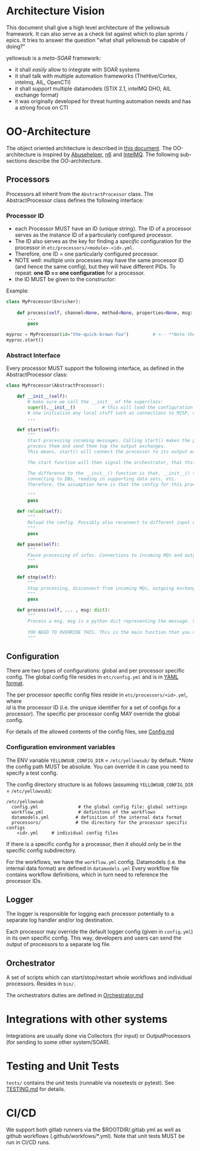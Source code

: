 # Architecture Vision

This document shall give a high level architecture of the yellowsub framework.
It can also serve as a check list against which to plan sprints / epics.
It tries to answer the question "what shall yellowsub be capable of doing?"

yellowsub is a *meta-SOAR* framework:

* it shall _easily_ allow to integrate with SOAR systems
* it shall talk with multiple automation frameworks (TheHive/Cortex, intelmq, AIL, OpenCTI)
* it shall support multiple datamodels (STIX 2.1, intelMQ DHO, AIL exchange format)
* it was originally developed for threat hunting automation needs and has a strong focus on CTI

# OO-Architecture

The object oriented architecture is described in [this document](OO-Architecture.md).
The OO-architecture is inspired by [Abusehelper](https://en.wikipedia.org/wiki/AbuseHelper), [n6](https://github.com/CERT-Polska/n6) and [IntelMQ](https://github.com/certtools/intelmq).
The following sub-sections describe the OO-architecture.

## Processors

Processors all inherit from the ``AbstractProcessor`` class.
The AbstractProcessor class defines the following interface:

### Processor ID
* each Processor MUST have an ID (unique string). The ID of a processor serves as the instance ID of a 
  particularly configured processor.
* The ID also serves as the key for finding a _specific_ configuration for the processor in 
  ``etc/processors/<module>-<id>.yml``.
* Therefore, one ID = one particularly configured processor. 
* NOTE well: multiple unix processes may have the same processor ID (and hence the same config), but they will 
  have different PIDs. To repeat: **one ID == one configuration** for a processor.
* the ID MUST be given to the constructor:

Example:

```python
class MyProcessor(Enricher):
    
    def process(self, channel=None, method=None, properties=None, msg: dict = {}):
        ...
        pass

myproc = MyProcessor(id="the-quick-brown-fox")         # <-- **Note the id= parameter here!**
myproc.start()
```

### Abstract Interface

Every processor MUST support the following interface, as defined in the AbstractProcessor class:

```python
class MyProcessor(AbstractProcessor):

    def __init__(self):
        # make sure we call the __init__ of the superclass:
        super().__init__()          # this will load the configuration (see below)
        # now initialize any local stuff such as connections to MISP, databases, etc.
        ...
        
    def start(self):
        """
        Start processing incoming messages. Calling start() makes the processor ready to accept incoming message,
        process them and send them top the output exchanges.
        This means, start() will connect the processor to its output exchanges and its input queue.

        The start function will then signal the orchestrator, that this processor is running.

        The difference to the __init__() function is that, __init__() shall deal with loading of the config,
        connecting to DBs, reading in supporting data sets, etc.
        Therefore, the assumption here is that the config for this processor is already loaded at this stage.

        """
        pass

    def reload(self):
        """
        Reload the config. Possibly also reconnect to different input queues and/or output exchanges.
        """
        pass

    def pause(self):
        """
        Pause processing of infos. Connections to incoming MQs and outgoing exchanges will remain open.
        """
        pass

    def stop(self):
        """
        Stop processing, disconnect from incoming MQs, outgoing exchanges. Tear down DB connections etc.
        """
        pass

    def process(self, ... , msg: dict):
        """
        Process a msg. msg is a python dict representing the message. See dataformat.md
        
        YOU NEED TO OVERRIDE THIS. This is the main function that you need to implement in your subclass of processor.
        """
```

## Configuration

There are two types of configurations: global and per processor specific config.
The global config file resides in ``etc/config.yml`` and is in [YAML format](https://en.wikipedia.org/wiki/YAML).

The per processor specific config files reside in ``etc/processors/<id>.yml``, where  
_id_ is the processor ID (i.e. the unique identifier for a set of configs for a processor).
The specific per processor config MAY override the global config.

For details of the allowed contents of the config files, see [Config.md](Config.md)



### Configuration environment variables

The ENV variable `YELLOWSUB_CONFIG_DIR` = `/etc/yellowsub/` by default. **Note* the config path MUST be absolute.
You can override it in case you need to specify a test config.

The config directory structure is as follows (assuming  `YELLOWSUB_CONFIG_DIR` = `/etc/yellowsub`):

```
/etc/yellowsub
  config.yml               # the global config file: global settings
  workflow.yml             # definitons of the workflows
  datamodels.yml          # definition of the internal data format
  processors/             # the directory for the processor specific configs
    <id>.yml     # individual config files
```

If there is a specific config for a processor, then it should only be in the specific config subdirectory.

For the workflows, we have the `workflow.yml` config.
Datamodels (i.e. the internal data format) are defined in `datamodels.yml`
Every workflow file contains workflow definitions, which in turn need to reference the processor IDs.


## Logger

The logger is responsible for logging each processor potentially to a separate log handler and/or log destination.

Each processor may override the default logger config (given in `config.yml`) in its own specific config.
This way, developers and users can send the output of processors to a separate log file.

## Orchestrator

A set of scripts which can start/stop/restart whole workflows and individual processors.
Resides in ``bin/``.

The orchestrators duties are defined in [Orchestrator.md](Orchestrator.md)


# Integrations with other systems

Integrations are usually done via Collectors (for input) or OutputProcessors (for sending to some other system/SOAR).


# Testing and Unit Tests

``tests/`` contains the unit tests (runnable via nosetests or pytest). See [TESTING.md](TESTING.md) for details.

# CI/CD

We support both gitlab runners via the $ROOTDIR/.gitlab.yml as well as github workflows (.github/workfows/*.yml).
Note that unit tests MUST be run in CI/CD runs.

 
